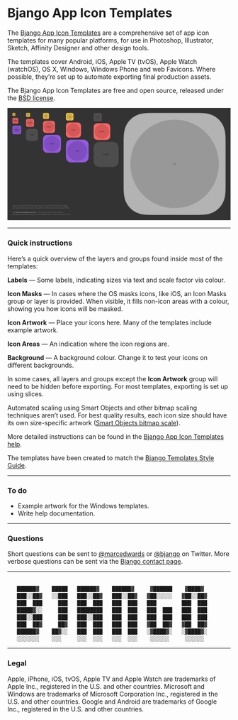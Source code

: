 # Bjango App Icon Templates

The [Bjango App Icon Templates](https://bjango.com/designresources/) are a comprehensive set of app icon templates for many popular platforms, for use in Photoshop, Illustrator, Sketch, Affinity Designer and other design tools.

The templates cover Android, iOS, Apple TV (tvOS), Apple Watch (watchOS), OS X, Windows, Windows Phone and web Favicons. Where possible, they’re set up to automate exporting final production assets.

The Bjango App Icon Templates are free and open source, released under the [BSD license](https://github.com/bjango/Bjango-Templates/blob/master/License.md).

![](/Help/images/example-template.png)

-----

### Quick instructions

Here’s a quick overview of the layers and groups found inside most of the templates:

**Labels** — Some labels, indicating sizes via text and scale factor via colour.

**Icon Masks** — In cases where the OS masks icons, like iOS, an Icon Masks group or layer is provided. When visible, it fills non-icon areas with a colour, showing you how icons will be masked.

**Icon Artwork** — Place your icons here. Many of the templates include example artwork.

**Icon Areas** — An indication where the icon regions are.

**Background** — A background colour. Change it to test your icons on different backgrounds.

In some cases, all layers and groups except the **Icon Artwork** group will need to be hidden before exporting. For most templates, exporting is set up using slices.

Automated scaling using Smart Objects and other bitmap scaling techniques aren’t used. For best quality results, each icon size should have its own size-specific artwork ([Smart Objects bitmap scale](https://bjango.com/articles/smartobjects/)).

More detailed instructions can be found in the [Bjango App Icon Templates help](https://github.com/bjango/Bjango-Templates/blob/master/Help/Help.md).

The templates have been created to match the [Bjango Templates Style Guide](https://github.com/bjango/Bjango-Templates/blob/master/Help/Style%20Guide.md).

-----

### To do

- Example artwork for the Windows templates.
- Write help documentation.

-----

### Questions

Short questions can be sent to [@marcedwards](https://twitter.com/marcedwards) or [@bjango](https://twitter.com/bjango) on Twitter. More verbose questions can be sent via the [Bjango contact page](https://bjango.com/contact/).

-----

```

   ██████▓    █████   ██████▓    ██████▓     ▓██████    ▓████▓
   ███░░██▓   ░░███   ███░░██▓   ███░░██▓   ▓██░░░░░   ▓██░░██▓
   ███  ███     ███   ███  ███   ███  ███   ███        ███  ███
   █████▓░░     ███   ████████   ███  ███   ███  ███   ███  ███
   ███░░███     ███   ███░░███   ███  ███   ███  ███   ███  ███
   ███  ██▓     ██▓   ███  ███   ███  ███   ▓██  ██▓   ▓██  ██▓
   ██████▓    ██▓░░   ███  ███   ███  ███   ░▓████▓░   ░▓████▓░
   ░░░░░░░    ░░░     ░░░  ░░░   ░░░  ░░░    ░░░░░░     ░░░░░░

```

-----


### Legal

Apple, iPhone, iOS, tvOS, Apple TV and Apple Watch are trademarks of Apple Inc., registered in the U.S. and other countries. Microsoft and Windows are trademarks of Microsoft Corporation Inc., registered in the U.S. and other countries. Google and Android are trademarks of Google Inc., registered in the U.S. and other countries.